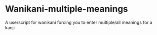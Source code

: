 # Wanikani-multiple-meanings
A userscript for wanikani forcing you to enter multiple/all meanings for a kanji
